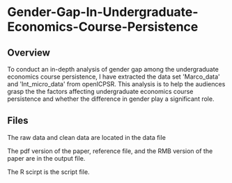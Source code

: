 # Gender-Gap-In-Undergraduate-Economics-Course-Persistence

## Overview
To conduct an in-depth analysis of gender gap among the undergraduate economics course persistence, I have extracted the data set 'Marco_data' and 'Int_micro_data' from openICPSR. This analysis is to help the audiences grasp the the factors affecting undergraduate economics course persistence and whether the difference in gender play a significant role.

## Files
The raw data and clean data are located in the data file

The pdf version of the paper, reference file, and the RMB version of the paper are in the output file.

The R scirpt is the script file.

